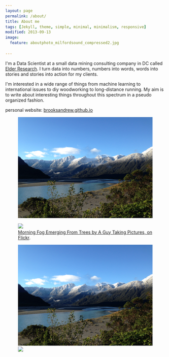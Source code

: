```yaml
---
layout: page
permalink: /about/
title: About me
tags: [Jekyll, theme, simple, minimal, minimalism, responsive]
modified: 2013-09-13
image:
  feature: aboutphoto_milfordsound_compressed2.jpg

---
```


I'm a Data Scientist at a small data mining consulting company in DC called [Elder Research].  I turn data into numbers, numbers into words, 
words into stories and stories into action for my clients.  

I'm interested in a wide range of things from machine learning to international issues to diy woodworking to long-distance running.  My aim is to write
about interesting things throughout this spectrum in a pseudo organized fashion.

personal website: [brooksandrew.github.io]

[brooksandrew.github.io]: http://brooksandrew.github.io
[Elder Research]: http://datamininglab.com/


<figure>
	<a href="/images/lake_wanaka.jpg"> <img src="/images/lake_wanaka.jpg"></a>
</figure>

<figure>
	<a href="http://farm9.staticflickr.com/8426/7758832526_cc8f681e48_b.jpg"><img src="http://farm9.staticflickr.com/8426/7758832526_cc8f681e48_c.jpg"></a>
	<figcaption><a href="http://www.flickr.com/photos/80901381@N04/7758832526/" title="Morning Fog Emerging From Trees by A Guy Taking Pictures, on Flickr">Morning Fog Emerging From Trees by A Guy Taking Pictures, on Flickr</a>.</figcaption>
</figure>

<figure class="half">
	<a href="/images/lake_wanaka.jpg"> <img src="/images/lake_wanaka.jpg"></a>
	<a href="http://farm9.staticflickr.com/8426/7758832526_cc8f681e48_b.jpg"><img src="http://farm9.staticflickr.com/8426/7758832526_cc8f681e48_c.jpg"></a>
</figure>

[^1]: Example: *domain.com/category-name/post-title*